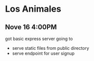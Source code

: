 # Los Animales

## Nove 16 4:00PM
got basic express server going to 
* serve static files from public directory
* serve endpoint for user signup